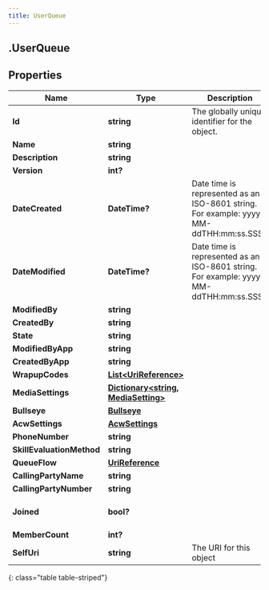 ```yaml
---
title: UserQueue
---
```

## .UserQueue

## Properties

|Name | Type | Description | Notes|
|------------ | ------------- | ------------- | -------------|
| **Id** | **string** | The globally unique identifier for the object. | [optional] |
| **Name** | **string** |  | [optional] |
| **Description** | **string** |  | [optional] |
| **Version** | **int?** |  | [optional] |
| **DateCreated** | **DateTime?** | Date time is represented as an ISO-8601 string. For example: yyyy-MM-ddTHH:mm:ss.SSSZ | [optional] |
| **DateModified** | **DateTime?** | Date time is represented as an ISO-8601 string. For example: yyyy-MM-ddTHH:mm:ss.SSSZ | [optional] |
| **ModifiedBy** | **string** |  | [optional] |
| **CreatedBy** | **string** |  | [optional] |
| **State** | **string** |  | [optional] |
| **ModifiedByApp** | **string** |  | [optional] |
| **CreatedByApp** | **string** |  | [optional] |
| **WrapupCodes** | [**List&lt;UriReference&gt;**](UriReference.html) |  | [optional] |
| **MediaSettings** | [**Dictionary&lt;string, MediaSetting&gt;**](MediaSetting.html) |  | [optional] |
| **Bullseye** | [**Bullseye**](Bullseye.html) |  | [optional] |
| **AcwSettings** | [**AcwSettings**](AcwSettings.html) |  | [optional] |
| **PhoneNumber** | **string** |  | [optional] |
| **SkillEvaluationMethod** | **string** |  | [optional] |
| **QueueFlow** | [**UriReference**](UriReference.html) |  | [optional] |
| **CallingPartyName** | **string** |  | [optional] |
| **CallingPartyNumber** | **string** |  | [optional] |
| **Joined** | **bool?** |  | [optional] [default to false]|
| **MemberCount** | **int?** |  | [optional] |
| **SelfUri** | **string** | The URI for this object | [optional] |
{: class="table table-striped"}


